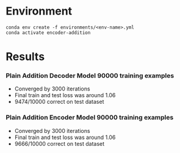 # Environment
```
conda env create -f environments/<env-name>.yml
conda activate encoder-addition
```

# Results

### Plain Addition Decoder Model 90000 training examples
- Converged by 3000 iterations
- Final train and test loss was around 1.06
- 9474/10000 correct on test dataset

### Plain Addition Encoder Model 90000 training examples
- Converged by 3000 iterations
- Final train and test loss was around 1.06
- 9666/10000 correct on test dataset
